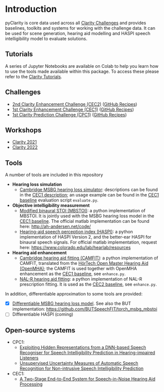 # Introduction

pyClarity is core data used across all [Clarity Challenges](https://claritychallenge.org/) and provides baselines,
toolkits and systems for working with the challenge data. It can be used for scene generation, hearing aid modelling and
HASPI speech intelligibility model to evaluate solutions.

## Tutorials

A series of Jupyter Notebooks are available on Colab to help you learn how to use the tools made available within this
package. To access these please refer to the [Clarity Tutorials](https://claritychallenge.org/tutorials).

## Challenges

* [2nd Clarity Enhancement Challenge (CEC2)](https://claritychallenge.org/docs/cec2/cec2_intro) ([GitHub Recipes](https://github.com/claritychallenge/clarity/tree/main/recipes/cec2))
* [1st Clarity Enhancement Challenge (CEC1)](https://claritychallenge.org/docs/cec1/cec1_intro) ([GitHub Recipes](https://github.com/claritychallenge/clarity/tree/main/recipes/cec1))
* [1st Clarity Prediction Challenge (CPC1)](https://claritychallenge.org/docs/cpc1/cpc1_intro) ([GitHub Recipes](https://github.com/claritychallenge/clarity/tree/main/recipes/cpc1))

## Workshops

* [Clarity 2021](https://claritychallenge.org/clarity2021-workshop/)
* [Clarity 2022](https://claritychallenge.org/clarity2022-workshop/)

## Tools

A number of tools are included in this repository

- **Hearing loss simulation**
    - [Cambridge MSBG hearing loss simulator](https://github.com/claritychallenge/clarity/tree/main/clarity/evaluator/msbg): descriptions can be found in the [CEC1 description](https://github.com/claritychallenge/clarity/tree/main/recipes/cec1); an usage example can be found in the [CEC1 baseline](https://github.com/claritychallenge/clarity/tree/main/recipes/cec1/baseline) evaluation script `evaluate.py`.
- **Objective intelligibility measurement**
    - [Modified binaural STOI (MBSTOI)](https://github.com/claritychallenge/clarity/tree/main/clarity/evaluator/mbstoi/mbstoi.py): a python implementation of MBSTOI. It is jointly used with the MSBG hearing loss model in the [CEC1 baseline](https://github.com/claritychallenge/clarity/tree/main/recipes/cec1/baseline). The official matlab implementation can be found here: http://ah-andersen.net/code/
    - [Hearing-aid speech perception index (HASPI)](https://github.com/claritychallenge/clarity/tree/main/clarity/evaluator/haspi/haspi.py): a python implementation of HASPI Version 2, and the better-ear HASPI for binaural speech signals. For official matlab implementation, request here: https://www.colorado.edu/lab/hearlab/resources
- **Hearing aid enhancement**
    - [Cambridge hearing aid fitting (CAMFIT)](https://github.com/claritychallenge/clarity/tree/main/clarity/enhancer/gha/gainrule_camfit.py): a python implementation of CAMFIT, translated from the [HörTech Open Master Hearing Aid (OpenMHA)](http://www.openmha.org/about/); the CAMFIT is used together with OpenMHA enhancement as the [CEC1 baseline](https://github.com/claritychallenge/clarity/tree/main/recipes/cec1/baseline), see `enhance.py`.
    - [NAL-R hearing aid fitting](https://github.com/claritychallenge/clarity/tree/main/clarity/enhancer/nalr.py): a python implementation of NAL-R prescription fitting. It is used as the [CEC2 baseline](https://github.com/claritychallenge/clarity/tree/main/recipes/cec2/baseline), see `enhance.py`.

In addition, differentiable approximation to some tools are provided:

* [x] [Differentiable MSBG hearing loss model](https://github.com/claritychallenge/clarity/tree/main/clarity/predictor/torch_msbg.py). See also the BUT implementation: https://github.com/BUTSpeechFIT/torch_msbg_mbstoi
* [ ] Differentiable HASPI (coming)

## Open-source systems

- CPC1:
  - [Exploiting Hidden Representations from a DNN-based Speech Recogniser for Speech Intelligibility Prediction in Hearing-impaired Listeners](https://github.com/claritychallenge/clarity/tree/main/recipes/cpc1/e032_sheffield)
  - [Unsupervised Uncertainty Measures of Automatic Speech Recognition for Non-intrusive Speech Intelligibility Prediction](https://github.com/claritychallenge/clarity/tree/main/recipes/cpc1/e029_sheffield)
- CEC1:
  - [A Two-Stage End-to-End System for Speech-in-Noise Hearing Aid Processing](https://github.com/claritychallenge/clarity/tree/main/recipes/cec1/e009_sheffield)
